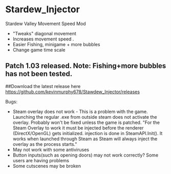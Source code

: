 # Stardew_Injector
Stardew  Valley Movement Speed Mod

* "Tweaks" diagonal movement
* Increases movement speed .
* Easier Fishing, minigame + more bubbles
* Change game time scale

## Patch 1.03 released. Note: Fishing+more bubbles has not been tested.
##Download the latest release here https://github.com/kevinmurphy678/Stawdew_Injector/releases 

Bugs:

* Steam overlay does not work - This is a problem with the game. Launching the regular .exe from outside steam does not activate the overlay. Probably won't be fixed unless the game is patched. "For the Steam Overlay to work it must be injected before the renderer (DirectX/OpenGL) gets initialized. injection is done in SteamAPI.Init(). It works when launched through Steam as Steam will always inject the overlay as the process starts."
* May not work with some antiviruses
* Button inputs(such as opening doors) may not work correctly? Some users are having problems
* Some cutscenes may be broken
